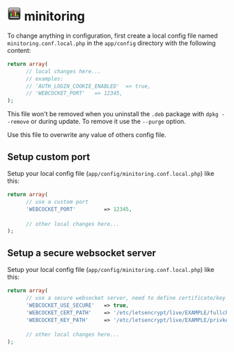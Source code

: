 # ![logo](../public/assets/img/favicon-32x32.png) minitoring



To change anything in configuration, first create a local config file named `minitoring.conf.local.php` in the `app/config` directory with the following content: 

```php
return array(
      // local changes here...
      // examples:
      // 'AUTH_LOGIN_COOKIE_ENABLED'  => true,
      // 'WEBCOCKET_PORT'   => 12345,
);
```

This file won't be removed when you uninstall the `.deb` package with `dpkg --remove` or during update. To remove it use the `--purge` option.

Use this file to overwrite any value of others config file.  


## Setup custom port

Setup your local config file (`app/config/minitoring.conf.local.php`) like this:

```php
return array(
      // use a custom port
      'WEBCOCKET_PORT'         => 12345,
      
      // other local changes here...
);
```


## Setup a secure websocket server

Setup your local config file (`app/config/minitoring.conf.local.php`) like this:

```php
return array(
      // use a secure websocket server, need to define certificate/key path
      'WEBCOCKET_USE_SECURE'   => true,
      'WEBCOCKET_CERT_PATH'    => '/etc/letsencrypt/live/EXAMPLE/fullchain.pem',
      'WEBCOCKET_KEY_PATH'     => '/etc/letsencrypt/live/EXAMPLE/privkey.pem',
      
      // other local changes here...
);
```

